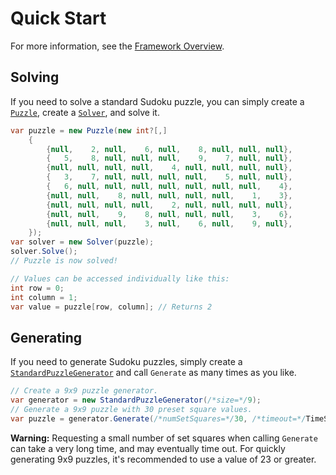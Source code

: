 # Quick Start

For more information, see the [Framework Overview](framework.md).

## Solving

If you need to solve a standard Sudoku puzzle, you can simply create a
[`Puzzle`](xref:SudokuSpice.Puzzle), create a [`Solver`](xref:SudokuSpice.Solver), and solve it.

```csharp
var puzzle = new Puzzle(new int?[,]
    {
        {null,    2, null,    6, null,    8, null, null, null},
        {   5,    8, null, null, null,    9,    7, null, null},
        {null, null, null, null,    4, null, null, null, null},
        {   3,    7, null, null, null, null,    5, null, null},
        {   6, null, null, null, null, null, null, null,    4},
        {null, null,    8, null, null, null, null,    1,    3},
        {null, null, null, null,    2, null, null, null, null},
        {null, null,    9,    8, null, null, null,    3,    6},
        {null, null, null,    3, null,    6, null,    9, null},
    });
var solver = new Solver(puzzle);
solver.Solve();
// Puzzle is now solved!

// Values can be accessed individually like this:
int row = 0;
int column = 1;
var value = puzzle[row, column]; // Returns 2
```

## Generating

If you need to generate Sudoku puzzles, simply create a [`StandardPuzzleGenerator`](xref:SudokuSpice.StandardPuzzleGenerator)
and call `Generate` as many times as you like.

```csharp
// Create a 9x9 puzzle generator.
var generator = new StandardPuzzleGenerator(/*size=*/9);
// Generate a 9x9 puzzle with 30 preset square values.
var puzzle = generator.Generate(/*numSetSquares=*/30, /*timeout=*/TimeSpan.FromSeconds(1));
```

**Warning:** Requesting a small number of set squares when calling `Generate` can take a very long time,
and may eventually time out. For quickly generating 9x9 puzzles, it's recommended to use a value of
23 or greater.
